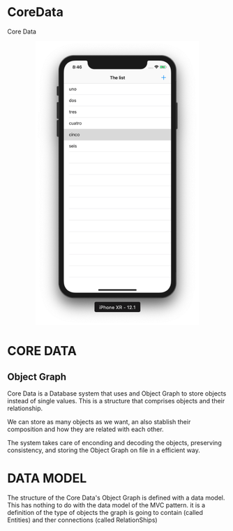 # CoreData
Core Data 
<p align="center">
	<img src="https://github.com/carlos-santiago-2017/CoreData/blob/master/1.png" width="375">
</p>

# CORE DATA

## Object Graph

Core Data is a Database system that uses and Object Graph to store objects instead of single values. This is a structure that comprises objects and their relationship.

We can store as many objects as we want, an also stablish their composition and how they are related with each other.

The system takes care of enconding and decoding the objects, preserving consistency, and storing the Object Graph on file in a efficient way.

# DATA MODEL

The structure of the Core Data's Object Graph is defined with a data model. This has nothing to do with the data model of the MVC pattern. it is a definition of the type of objects the graph is going to contain (called Entities) and ther connections (called RelationShips)



